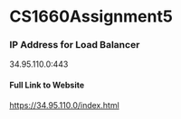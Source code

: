 # CS1660Assignment5

### IP Address for Load Balancer
34.95.110.0:443
#### Full Link to Website
https://34.95.110.0/index.html
